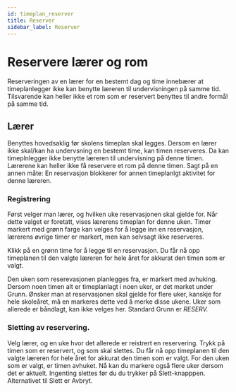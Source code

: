 ```yaml
---
id: timeplan_reserver
title: Reserver
sidebar_label: Reserver
---
```


# Reservere lærer og rom

Reserveringen av en lærer for en bestemt dag og time innebærer at timeplanlegger ikke kan benytte læreren til undervisningen på samme tid. Tilsvarende kan heller ikke et rom som er reservert benyttes til andre formål på samme tid.

## Lærer
Benyttes hovedsaklig før skolens timeplan skal legges. Dersom en lærer ikke skal/kan ha undervsning en bestemt time, kan timen reserveres. Da kan timeplnlegger ikke benytte læreren til undervisning på denne timen. Lærerene kan heller ikke få reservere et rom på denne timen. Sagt på en annen måte: En reservasjon blokkerer for annen timeplanlgt aktivitet for denne læreren.

### Registrering
Først velger man lærer, og hvilken uke reservasjonen skal gjelde for. Når dette valget er foretatt, vises lærerens timeplan for denne uken. Timer markert med grønn farge kan velges for å legge inn en reservasjon, lærerens øvrige timer er markert, men kan selvsagt ikke reserveres.

Klikk på en grønn time for å legge til en reservasjon. Du får nå opp timeplanen til den valgte læreren for hele året for akkurat den timen som er valgt. 

Den uken som reserevasjonen planlegges fra, er markert med avhuking. Dersom noen timen alt er timeplanlagt i noen uker, er det market under Grunn. Ønsker man at reservasjonen skal gjelde for flere uker, kanskje for hele skoleåret, må en markeres dette ved å merke disse ukene. Uker som allerede er båndlagt, kan ikke velges her. Standard Grunn er *RESERV.*

### Sletting av reservering.
Velg lærer, og en uke hvor det allerede er reistrert en reservering. Trykk på timen som er reservert, og som skal slettes. Du får nå opp timeplanen til den valgte læreren for hele året for akkurat den timen som er valgt. For den uken som er valgt, er timen avhuket. Nå kan du markere også flere uker dersom det er aktuelt. Ingenting slettes før du du trykker på Slett-knapppen. Alternativet til Slett er Avbryt.
